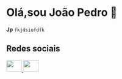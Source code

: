 # Olá,sou João Pedro 👋

**Jp**
`fkjdsiofdfk`


## Redes sociais
<p align='left'>
<a href='https://www.linkedin.com/in/jo%C3%A3o-pedro-veras-90bb0a378/'/>
<img height="30" width="40" 
  src="https://cdn.jsdelivr.net/gh/devicons/devicon@latest/icons/linkedin/linkedin-original.svg" />

<a href='https://www.instagram.com/joao_pedro_verass/?next=%2F'/>
<img height="30" width="40" src="https://www.svgrepo.com/show/349410/instagram.svg" />
            
  
</p> 



          
